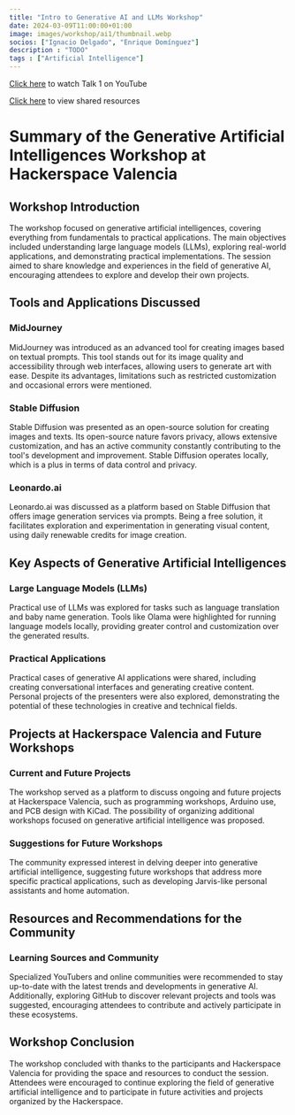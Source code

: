 ```yaml
---
title: "Intro to Generative AI and LLMs Workshop"
date: 2024-03-09T11:00:00+01:00
image: images/workshop/ai1/thumbnail.webp
socios: ["Ignacio Delgado", "Enrique Domínguez"]
description : "TODO"
tags : ["Artificial Intelligence"]
---
```


[Click here](https://www.youtube.com/watch?v=7SLHjoDxL8c)  to watch Talk 1 on YouTube

[Click here](https://gitlab.com/hackerspacevlc1/TalleresIA) to view shared resources

# Summary of the Generative Artificial Intelligences Workshop at Hackerspace Valencia

## Workshop Introduction
The workshop focused on generative artificial intelligences, covering everything from fundamentals to practical applications. The main objectives included understanding large language models (LLMs), exploring real-world applications, and demonstrating practical implementations. The session aimed to share knowledge and experiences in the field of generative AI, encouraging attendees to explore and develop their own projects.

## Tools and Applications Discussed

### MidJourney
MidJourney was introduced as an advanced tool for creating images based on textual prompts. This tool stands out for its image quality and accessibility through web interfaces, allowing users to generate art with ease. Despite its advantages, limitations such as restricted customization and occasional errors were mentioned.

### Stable Diffusion
Stable Diffusion was presented as an open-source solution for creating images and texts. Its open-source nature favors privacy, allows extensive customization, and has an active community constantly contributing to the tool's development and improvement. Stable Diffusion operates locally, which is a plus in terms of data control and privacy.

### Leonardo.ai
Leonardo.ai was discussed as a platform based on Stable Diffusion that offers image generation services via prompts. Being a free solution, it facilitates exploration and experimentation in generating visual content, using daily renewable credits for image creation.

## Key Aspects of Generative Artificial Intelligences

### Large Language Models (LLMs)
Practical use of LLMs was explored for tasks such as language translation and baby name generation. Tools like Olama were highlighted for running language models locally, providing greater control and customization over the generated results.

### Practical Applications
Practical cases of generative AI applications were shared, including creating conversational interfaces and generating creative content. Personal projects of the presenters were also explored, demonstrating the potential of these technologies in creative and technical fields.

## Projects at Hackerspace Valencia and Future Workshops

### Current and Future Projects
The workshop served as a platform to discuss ongoing and future projects at Hackerspace Valencia, such as programming workshops, Arduino use, and PCB design with KiCad. The possibility of organizing additional workshops focused on generative artificial intelligence was proposed.

### Suggestions for Future Workshops
The community expressed interest in delving deeper into generative artificial intelligence, suggesting future workshops that address more specific practical applications, such as developing Jarvis-like personal assistants and home automation.

## Resources and Recommendations for the Community

### Learning Sources and Community
Specialized YouTubers and online communities were recommended to stay up-to-date with the latest trends and developments in generative AI. Additionally, exploring GitHub to discover relevant projects and tools was suggested, encouraging attendees to contribute and actively participate in these ecosystems.

## Workshop Conclusion
The workshop concluded with thanks to the participants and Hackerspace Valencia for providing the space and resources to conduct the session. Attendees were encouraged to continue exploring the field of generative artificial intelligence and to participate in future activities and projects organized by the Hackerspace.

